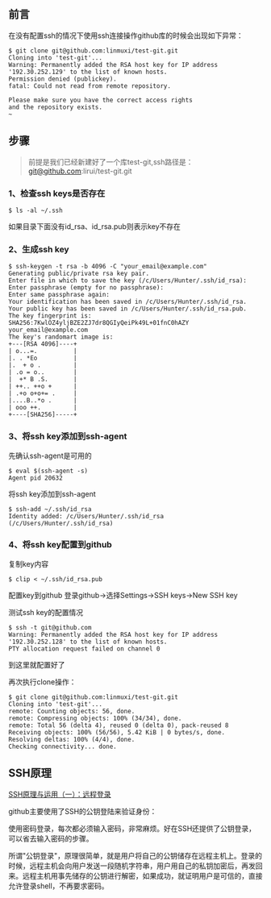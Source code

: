 ## **前言**

在没有配置ssh的情况下使用ssh连接操作github库的时候会出现如下异常：

```
$ git clone git@github.com:linmuxi/test-git.git
Cloning into 'test-git'...
Warning: Permanently added the RSA host key for IP address '192.30.252.129' to the list of known hosts.
Permission denied (publickey).
fatal: Could not read from remote repository.

Please make sure you have the correct access rights
and the repository exists.
~
```

## **步骤**

> 前提是我们已经新建好了一个库test-git,ssh路径是：git@github.com:lirui/test-git.git

### **1、检查ssh keys是否存在**

```
$ ls -al ~/.ssh
```

如果目录下面没有id_rsa、id_rsa.pub则表示key不存在

### **2、生成ssh key**

```
$ ssh-keygen -t rsa -b 4096 -C "your_email@example.com"
Generating public/private rsa key pair.
Enter file in which to save the key (/c/Users/Hunter/.ssh/id_rsa):
Enter passphrase (empty for no passphrase):
Enter same passphrase again:
Your identification has been saved in /c/Users/Hunter/.ssh/id_rsa.
Your public key has been saved in /c/Users/Hunter/.ssh/id_rsa.pub.
The key fingerprint is:
SHA256:7KwlOZ4yljBZE2ZJ7dr8QGIyQeiPk49L+01fnC0hAZY your_email@example.com
The key's randomart image is:
+---[RSA 4096]----+
| o...=.          |
|. . *Eo          |
|.  + o .         |
| .o = o..        |
|  +* B .S.       |
| ++.. ++o +      |
| .+o o+o+= .     |
|....B..*o .      |
| ooo ++.         |
+----[SHA256]-----+
```

### **3、将ssh key添加到ssh-agent**

先确认ssh-agent是可用的

```
$ eval $(ssh-agent -s)
Agent pid 20632
```

将ssh key添加到ssh-agent

```
$ ssh-add ~/.ssh/id_rsa
Identity added: /c/Users/Hunter/.ssh/id_rsa (/c/Users/Hunter/.ssh/id_rsa)
```

### **4、将ssh key配置到github**

复制key内容

```
$ clip < ~/.ssh/id_rsa.pub
```

配置key到github
登录github->选择Settings->SSH keys->New SSH key

测试ssh key的配置情况

```
$ ssh -t git@github.com
Warning: Permanently added the RSA host key for IP address '192.30.252.128' to the list of known hosts.
PTY allocation request failed on channel 0
```

到这里就配置好了

再次执行clone操作：

```
$ git clone git@github.com:linmuxi/test-git.git
Cloning into 'test-git'...
remote: Counting objects: 56, done.
remote: Compressing objects: 100% (34/34), done.
remote: Total 56 (delta 4), reused 0 (delta 0), pack-reused 8
Receiving objects: 100% (56/56), 5.42 KiB | 0 bytes/s, done.
Resolving deltas: 100% (4/4), done.
Checking connectivity... done.
```


## SSH原理

[SSH原理与运用（一）：远程登录](http://www.ruanyifeng.com/blog/2011/12/ssh_remote_login.html)

github主要使用了SSH的公钥登陆来验证身份：

使用密码登录，每次都必须输入密码，非常麻烦。好在SSH还提供了公钥登录，可以省去输入密码的步骤。

所谓"公钥登录"，原理很简单，就是用户将自己的公钥储存在远程主机上。登录的时候，远程主机会向用户发送一段随机字符串，用户用自己的私钥加密后，再发回来。远程主机用事先储存的公钥进行解密，如果成功，就证明用户是可信的，直接允许登录shell，不再要求密码。

